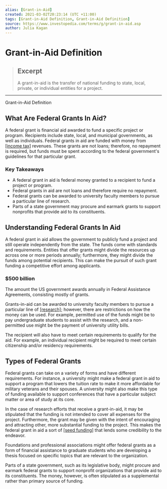 ```yaml
---
alias: [Grant-in-Aid]
created: 2021-03-02T20:23:14 (UTC +11:00)
tags: [Grant-in-Aid Definition, Grant-in-Aid Definition]
source: https://www.investopedia.com/terms/g/grant-in-aid.asp
author: Julia Kagan
---
```


# Grant-in-Aid Definition

> ## Excerpt
> A grant-in-aid is the transfer of national funding to state, local, private, or individual entities for a project.

---

Grant-in-Aid Definition
## What Are Federal Grants In Aid?

A federal grant is financial aid awarded to fund a specific project or program. Recipients include state, local, and municipal governments, as well as individuals. Federal grants in aid are funded with money from [[income tax]](https://www.investopedia.com/terms/i/incometax.asp) revenues. These grants are not loans; therefore, no repayment is required, but funds must be spent according to the federal government's guidelines for that particular grant.

### Key Takeaways

-   A federal grant in aid is federal money granted to a recipient to fund a project or program.
-   Federal grants in aid are not loans and therefore require no repayment.
-   Federal grants can be awarded to university faculty members to pursue a particular line of research.
-   Parts of a state government may procure and earmark grants to support nonprofits that provide aid to its constituents.

## Understanding Federal Grants In Aid

A federal grant in aid allows the government to publicly fund a project and still operate independently from the state. The funds come with standards and requirements. Entities that offer grants might divide the resources up across one or more periods annually; furthermore, they might divide the funds among potential recipients. This can make the pursuit of such grant funding a competitive effort among applicants.

### $500 billion

The amount the US government awards annually in Federal Assistance Agreements, consisting mostly of grants.

Grants-in-aid can be awarded to university faculty members to pursue a particular line of [[research]](https://www.investopedia.com/terms/r/randd.asp); however, there are restrictions on how the money can be used. For example, permitted use of the funds might be to pay undergraduate students to assist with the research, and a non-permitted use might be the payment of university utility bills.

The recipient will also have to meet certain requirements to qualify for the aid. For example, an individual recipient might be required to meet certain citizenship and/or residency requirements.

## Types of Federal Grants

Federal grants can take on a variety of forms and have different requirements. For instance, a university might make a federal grant in aid to support a program that lowers the tuition rate to make it more affordable for military veterans and their spouses. A university might also make this type of funding available to support conferences that have a particular subject matter or area of study at its core.

In the case of research efforts that receive a grant-in-aid, it may be stipulated that the funding is not intended to cover all expenses for the project. Furthermore, the grant may be given with the intent of encouraging and attracting other, more substantial funding to the project. This makes the federal grant in aid a sort of [[seed funding]](https://www.investopedia.com/terms/s/seedcapital.asp) that lends some credibility to the endeavor. 

Foundations and professional associations might offer federal grants as a form of financial assistance to graduate students who are developing a thesis focused on specific topics that are relevant to the organization.

Parts of a state government, such as its legislative body, might procure and earmark federal grants to support nonprofit organizations that provide aid to its constituents. The money, however, is often stipulated as a supplemental rather than primary source of funding.
